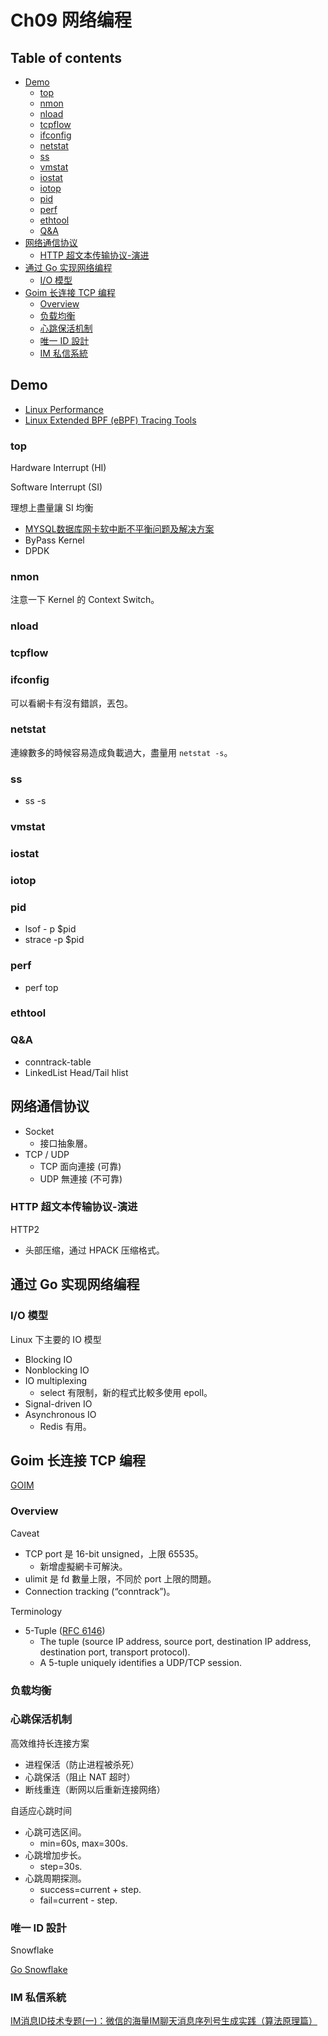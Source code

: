 # Ch09 网络编程 <!-- omit in toc -->

## Table of contents <!-- omit in toc -->

- [Demo](#demo)
  - [top](#top)
  - [nmon](#nmon)
  - [nload](#nload)
  - [tcpflow](#tcpflow)
  - [ifconfig](#ifconfig)
  - [netstat](#netstat)
  - [ss](#ss)
  - [vmstat](#vmstat)
  - [iostat](#iostat)
  - [iotop](#iotop)
  - [pid](#pid)
  - [perf](#perf)
  - [ethtool](#ethtool)
  - [Q&A](#qa)
- [网络通信协议](#网络通信协议)
  - [HTTP 超文本传输协议-演进](#http-超文本传输协议-演进)
- [通过 Go 实现网络编程](#通过-go-实现网络编程)
  - [I/O 模型](#io-模型)
- [Goim 长连接 TCP 编程](#goim-长连接-tcp-编程)
  - [Overview](#overview)
  - [负载均衡](#负载均衡)
  - [心跳保活机制](#心跳保活机制)
  - [唯一 ID 設計](#唯一-id-設計)
  - [IM 私信系統](#im-私信系統)

## Demo

- [Linux Performance](http://www.brendangregg.com/linuxperf.html)
- [Linux Extended BPF (eBPF) Tracing Tools](http://www.brendangregg.com/ebpf.html)

### top

Hardware Interrupt (HI)

Software Interrupt (SI)

理想上盡量讓 SI 均衡

- [MYSQL数据库网卡软中断不平衡问题及解决方案](http://blog.yufeng.info/archives/2037)
- ByPass Kernel
- DPDK

### nmon

注意一下 Kernel 的 Context Switch。

### nload

### tcpflow

### ifconfig

可以看網卡有沒有錯誤，丟包。

### netstat

連線數多的時候容易造成負載過大，盡量用 `netstat -s`。

### ss

- ss -s

### vmstat

### iostat

### iotop

### pid

- lsof - p $pid
- strace -p $pid

### perf

- perf top

### ethtool

### Q&A

- conntrack-table
- LinkedList Head/Tail hlist

## 网络通信协议

- Socket
  - 接口抽象層。
- TCP / UDP
  - TCP 面向連接 (可靠)
  - UDP 無連接 (不可靠)

### HTTP 超文本传输协议-演进

HTTP2

- 头部压缩，通过 HPACK 压缩格式。

## 通过 Go 实现网络编程

### I/O 模型

Linux 下主要的 IO 模型

- Blocking IO
- Nonblocking IO
- IO multiplexing
  - select 有限制，新的程式比較多使用 epoll。
- Signal-driven IO
- Asynchronous IO
  - Redis 有用。

## Goim 长连接 TCP 编程

[GOIM](https://goim.io/)

### Overview

Caveat

- TCP port 是 16-bit unsigned，上限 65535。
  - 新增虛擬網卡可解決。
- ulimit 是 fd 數量上限，不同於 port 上限的問題。
- Connection tracking (“conntrack”)。

Terminology

- 5-Tuple ([RFC 6146](https://www.ietf.org/rfc/rfc6146.txt))
  - The tuple (source IP address, source port, destination IP address, destination port, transport protocol).
  - A 5-tuple uniquely identifies a UDP/TCP session.

### 负载均衡

### 心跳保活机制

高效维持长连接方案

- 进程保活（防止进程被杀死）
- 心跳保活（阻止 NAT 超时）
- 断线重连（断网以后重新连接网络）

自适应心跳时间

- 心跳可选区间。
  - min=60s, max=300s.
- 心跳增加步长。
  - step=30s.
- 心跳周期探测。
  - success=current + step.
  - fail=current - step.

### 唯一 ID 設計

Snowflake

[Go Snowflake](https://github.com/Terry-Mao/gosnowflake)

### IM 私信系統

[IM消息ID技术专题(一)：微信的海量IM聊天消息序列号生成实践（算法原理篇）](http://www.52im.net/thread-1998-1-1.html)
